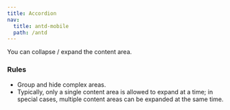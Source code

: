 ```yaml
---
title: Accordion
nav:
  title: antd-mobile
  path: /antd
---
```


You can collapse / expand the content area.

### Rules
- Group and hide complex areas.
- Typically, only a single content area is allowed to expand at a time; in special cases, multiple content areas can be expanded at the same time.

<code src="./demos/accordion.tsx" />

<code src="./demos/basic.tsx" />

<API/>